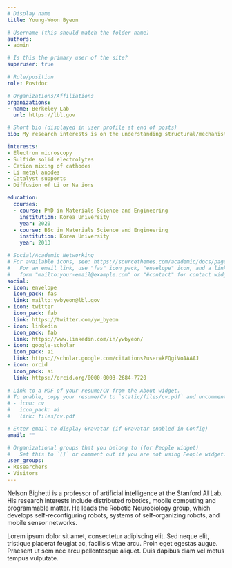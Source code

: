 ```yaml
---
# Display name
title: Young-Woon Byeon

# Username (this should match the folder name)
authors:
- admin

# Is this the primary user of the site?
superuser: true

# Role/position
role: Postdoc

# Organizations/Affiliations
organizations:
- name: Berkeley Lab
  url: https://lbl.gov

# Short bio (displayed in user profile at end of posts)
bio: My research interests is on the understanding structural/mechanistic origins of the degradation behavior of battery material during electrochemical cycles

interests:
- Electron microscopy
- Sulfide solid electrolytes
- Cation mixing of cathodes
- Li metal anodes
- Catalyst supports
- Diffusion of Li or Na ions

education:
  courses:
  - course: PhD in Materials Science and Engineering
    institution: Korea University
    year: 2020
  - course: BSc in Materials Science and Engineering
    institution: Korea University
    year: 2013

# Social/Academic Networking
# For available icons, see: https://sourcethemes.com/academic/docs/page-builder/#icons
#   For an email link, use "fas" icon pack, "envelope" icon, and a link in the
#   form "mailto:your-email@example.com" or "#contact" for contact widget.
social:
- icon: envelope
  icon_pack: fas
  link: mailto:ywbyeon@lbl.gov
- icon: twitter
  icon_pack: fab
  link: https://twitter.com/yw_byeon
- icon: linkedin
  icon_pack: fab
  link: https://www.linkedin.com/in/ywbyeon/
- icon: google-scholar
  icon_pack: ai
  link: https://scholar.google.com/citations?user=kEQgiVoAAAAJ
- icon: orcid
  icon_pack: ai
  link: https://orcid.org/0000-0003-2684-7720
  
# Link to a PDF of your resume/CV from the About widget.
# To enable, copy your resume/CV to `static/files/cv.pdf` and uncomment the lines below.
# - icon: cv
#   icon_pack: ai
#   link: files/cv.pdf

# Enter email to display Gravatar (if Gravatar enabled in Config)
email: ""

# Organizational groups that you belong to (for People widget)
#   Set this to `[]` or comment out if you are not using People widget.
user_groups:
- Researchers
- Visitors
---
```


Nelson Bighetti is a professor of artificial intelligence at the Stanford AI Lab. His research interests include distributed robotics, mobile computing and programmable matter. He leads the Robotic Neurobiology group, which develops self-reconfiguring robots, systems of self-organizing robots, and mobile sensor networks.

Lorem ipsum dolor sit amet, consectetur adipiscing elit. Sed neque elit, tristique placerat feugiat ac, facilisis vitae arcu. Proin eget egestas augue. Praesent ut sem nec arcu pellentesque aliquet. Duis dapibus diam vel metus tempus vulputate.
